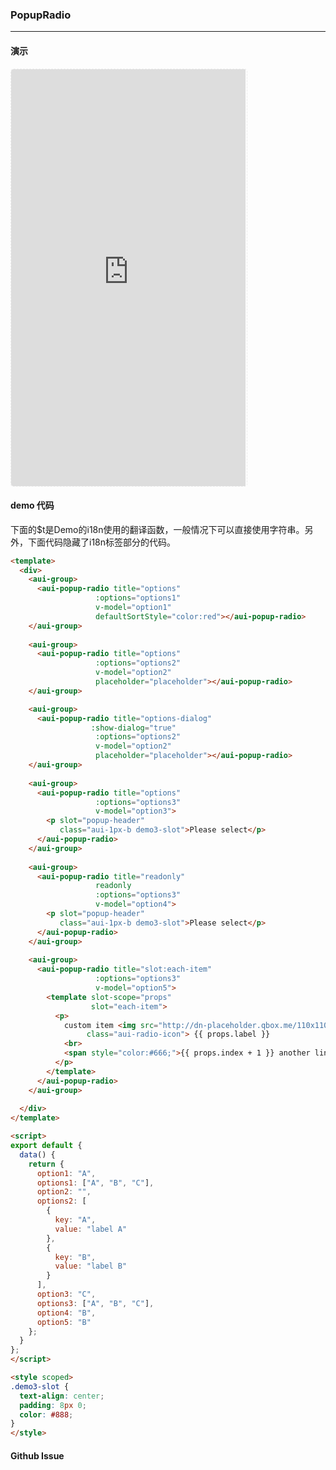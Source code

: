 <!-- ---
nav: zh-CN
--- -->


### PopupRadio

---

#### 演示

 <div style="width:377px;height:667px;display:inline-block;border:1px dashed #ececec;border-radius:5px;overflow:hidden;">
   <iframe src="https://afexteam.github.io/aui-m-demo/#/component/popup-radio" width="375" height="667" border="0" frameborder="0"></iframe>
 </div>

#### demo 代码

<p class="tip">下面的$t是Demo的i18n使用的翻译函数，一般情况下可以直接使用字符串。另外，下面代码隐藏了i18n标签部分的代码。</p>

``` html
<template>
  <div>
    <aui-group>
      <aui-popup-radio title="options"
                   :options="options1"
                   v-model="option1"
                   defaultSortStyle="color:red"></aui-popup-radio>
    </aui-group>
  
    <aui-group>
      <aui-popup-radio title="options"
                   :options="options2"
                   v-model="option2"
                   placeholder="placeholder"></aui-popup-radio>
    </aui-group>

    <aui-group>
      <aui-popup-radio title="options-dialog"
                  :show-dialog="true"
                   :options="options2"
                   v-model="option2"
                   placeholder="placeholder"></aui-popup-radio>
    </aui-group>
  
    <aui-group>
      <aui-popup-radio title="options"
                   :options="options3"
                   v-model="option3">
        <p slot="popup-header"
           class="aui-1px-b demo3-slot">Please select</p>
      </aui-popup-radio>
    </aui-group>
  
    <aui-group>
      <aui-popup-radio title="readonly"
                   readonly
                   :options="options3"
                   v-model="option4">
        <p slot="popup-header"
           class="aui-1px-b demo3-slot">Please select</p>
      </aui-popup-radio>
    </aui-group>
  
    <aui-group>
      <aui-popup-radio title="slot:each-item"
                   :options="options3"
                   v-model="option5">
        <template slot-scope="props"
                  slot="each-item">
          <p>
            custom item <img src="http://dn-placeholder.qbox.me/110x110/FF2D55/000"
                 class="aui-radio-icon"> {{ props.label }}
            <br>
            <span style="color:#666;">{{ props.index + 1 }} another line</span>
          </p>
        </template>
      </aui-popup-radio>
    </aui-group>
  
  </div>
</template>

<script>
export default {
  data() {
    return {
      option1: "A",
      options1: ["A", "B", "C"],
      option2: "",
      options2: [
        {
          key: "A",
          value: "label A"
        },
        {
          key: "B",
          value: "label B"
        }
      ],
      option3: "C",
      options3: ["A", "B", "C"],
      option4: "B",
      option5: "B"
    };
  }
};
</script>

<style scoped>
.demo3-slot {
  text-align: center;
  padding: 8px 0;
  color: #888;
}
</style>
```


#### Github Issue